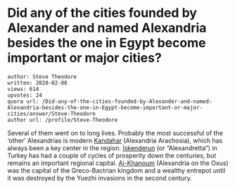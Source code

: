 # Did any of the cities founded by Alexander and named Alexandria besides the one in Egypt become important or major cities?

	author: Steve Theodore
	written: 2020-02-08
	views: 614
	upvotes: 24
	quora url: /Did-any-of-the-cities-founded-by-Alexander-and-named-Alexandria-besides-the-one-in-Egypt-become-important-or-major-cities/answer/Steve-Theodore
	author url: /profile/Steve-Theodore


Several of them went on to long lives. Probably the most successful of the ‘other’ Alexandrias is modern [Kandahar](https://en.wikipedia.org/wiki/Kandahar) (Alexandria Arachosia), which has always been a key center in the region. [İskenderun](https://en.wikipedia.org/wiki/%C4%B0skenderun) (or “Alexandretta”) in Turkey has had a couple of cycles of prosperity down the centuries, but remains an important regional capital. [Ai-Khanoum](https://en.wikipedia.org/wiki/Ai-Khanoum) (Alexandria on the Oxus) was the capital of the Greco-Bactrian kingdom and a wealthy entrepot until it was destroyed by the Yuezhi invasions in the second century.

